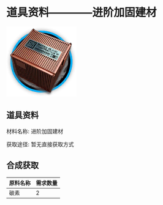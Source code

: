 # 道具资料————进阶加固建材

![进阶加固建材](./matIcons/进阶加固建材.png)

## 道具资料

材料名称: 进阶加固建材

获取途径: 暂无直接获取方式

## 合成获取

| 原料名称 | 需求数量  |
|---------|-----|
| 碳素  |   2  |
